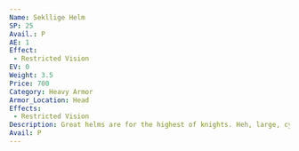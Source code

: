 ```yaml
---
Name: Sekllige Helm
SP: 25
Avail.: P
AE: 1
Effect:
 - Restricted Vision
EV: 0
Weight: 3.5
Price: 700
Category: Heavy Armor
Armor_Location: Head
Effects:
 - Restricted Vision
Description: Great helms are for the highest of knights. Heh, large, cylindrical hel- mets with larger slots for the eyes and enough ventilation holes to breathe clear. They’re tough as all hell and they’re usually decorated with braided tassles, horns, and spread-winged eagles. Heh, gaudy as hell but useful.
Avail: P
---
```

